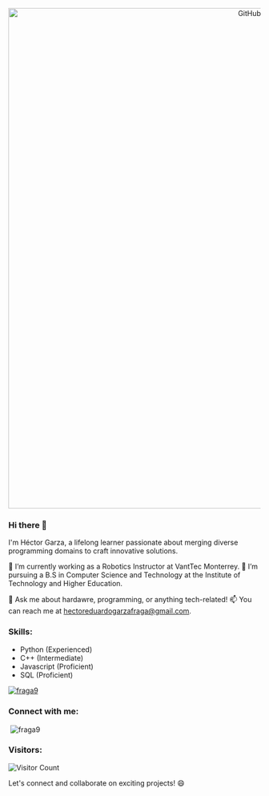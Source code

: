 <p align="center">
  <img src="https://github.com/Fraga9/Fraga9/assets/136149203/56b122f4-08b8-43bf-ade3-ba2bb988319a" alt="GitHub Header" width="1000">
</p>



### Hi there 👋


I'm Héctor Garza, a lifelong learner passionate about merging diverse programming domains to craft innovative solutions.

🔭 I’m currently working as a Robotics Instructor at VantTec Monterrey.
🌱 I’m pursuing a B.S in Computer Science and Technology at the Institute of Technology and Higher Education.

💬 Ask me about hardawre, programming, or anything tech-related!
📫 You can reach me at [hectoreduardogarzafraga@gmail.com](mailto:hectoreduardogarzafraga@gmail.com).



### Skills:
- Python (Experienced)
- C++ (Intermediate)
- Javascript (Proficient)
- SQL (Proficient)


<p align="left"> <a href="https://github.com/ryo-ma/github-profile-trophy"><img src="https://github-profile-trophy.vercel.app/?username=fraga9&theme=onedark" alt="fraga9" /></a> </p>

<h3 align="left">Connect with me:</h3>
<p align="left">
</p>

<p>&nbsp;<img align="center" src="https://github-readme-stats.vercel.app/api?username=fraga9&show_icons=true&locale=en" alt="fraga9" /></p>


### Visitors:
![Visitor Count](https://profile-counter.glitch.me/Fraga9/count.svg)


Let's connect and collaborate on exciting projects! 😄


